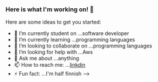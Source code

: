 ### Here is what I'm working on! 👋



Here are some ideas to get you started:

- 🔭 I’m currently student on ...software developer
- 🌱 I’m currently learning ...programming languages
- 👯 I’m looking to collaborate on ...programming languages
- 🤔 I’m looking for help with ...Aws
- 💬 Ask me about ...anything
- 📫 How to reach me: ...[linkdin](https://www.linkedin.com/in/morsi-alshehabi-27009a171/)
- ⚡ Fun fact: ...I'm half finnish
-->
